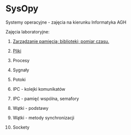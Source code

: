 # SysOpy
Systemy operacyjne - zajęcia na kierunku Informatyka AGH

Zajęcia laboratoryjne:
1. [Zarządzanie pamięcią; biblioteki; pomiar czasu.](./cw01/)
   
2. [Pliki](./cw02/)

3. Procesy

4. Sygnały

5. Potoki

6. IPC - kolejki komunikatów

7. IPC - pamięć wspólna, semafory

8. Wątki - podstawy

9. Wątki - metody synchronizacji

10. Sockety
